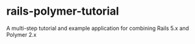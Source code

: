 # rails-polymer-tutorial
A multi-step tutorial and example application for combining Rails 5.x and Polymer 2.x
